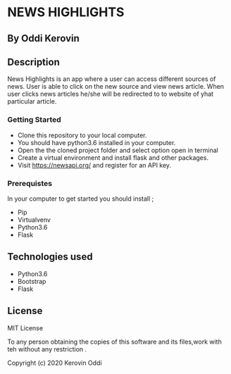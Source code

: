 # NEWS HIGHLIGHTS

## By Oddi Kerovin

## Description

News Highlights is an app where a user can access different sources of news. User is able to click on the new source and view news article. When user clicks news articles he/she will be redirected to to website of yhat particular article.

### Getting Started

* Clone this repository to your local computer.
* You should have python3.6 installed in your computer.
* Open the the cloned project folder and select option open in terminal
* Create a virtual environment and install flask and other packages.
* Visit https://newsapi.org/ and register for an API key.


### Prerequistes

In your computer to get started you should install ;
* Pip
* Virtualvenv
* Python3.6
* Flask

## Technologies used

* Python3.6
* Bootstrap
* Flask

## License

MIT License

To any person obtaining the copies of this software and its files,work with teh without any restriction .


Copyright (c) 2020 Kerovin Oddi



